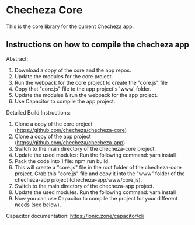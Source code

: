 # Checheza Core
This is the core library for the current Checheza app.

## Instructions on how to compile the checheza app
Abstract:
1. Download a copy of the core and the app repos.
2. Update the modules for the core project.
3. Run the webpack for the core project to create the "core.js" file
4. Copy that "core.js" file to the app project's 'www' folder.
5. Update the modules & run the webpack for the app project.
6. Use Capacitor to compile the app project.  

Detailed Build Instructions:
1. Clone a copy of the core project (https://github.com/checheza/checheza-core)
2. Clone a copy of the app project (https://github.com/checheza/checheza-app)
3. Switch to the main directory of the checheza-core project.
4. Update the used modules: Run the following command: yarn install
5. Pack the code into 1 file: npm run build.
6. This will create a "core.js" file in the root folder of the checheza-core project.  Grab this "core.js" file and copy it into the "www" folder of the checheza-app project (checheza-app/www/core.js).
7. Switch to the main directory of the checheza-app project.
8. Update the used modules. Run the following command: yarn install
9. Now you can use Capacitor to compile the project for your different needs (see below).
 
Capacitor documentation: https://ionic.zone/capacitor/cli

